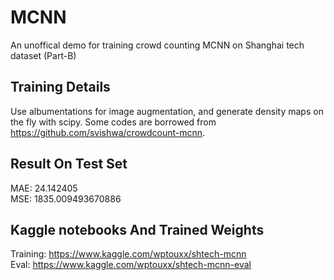 # MCNN
An unoffical demo for training crowd counting MCNN on Shanghai tech dataset (Part-B)

## Training Details
Use albumentations for image augmentation, and generate density maps on the fly with scipy. Some codes are borrowed from https://github.com/svishwa/crowdcount-mcnn. 

## Result On Test Set
MAE: 24.142405  
MSE: 1835.009493670886  

## Kaggle notebooks And Trained Weights
Training: https://www.kaggle.com/wptouxx/shtech-mcnn  
Eval: https://www.kaggle.com/wptouxx/shtech-mcnn-eval  
